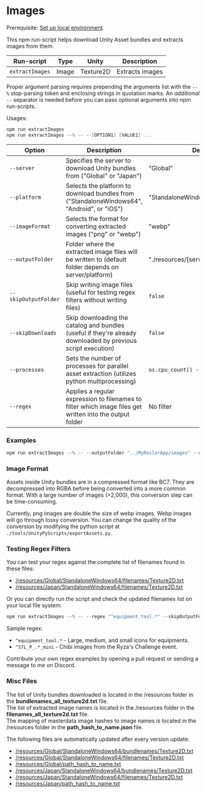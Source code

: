 # Images

Prerequisite: [Set up local environment](../README.md#local-development).  

This npm run-script helps download Unity Asset bundles and extracts images from them.

|  Run-script | Type | Unity | Description |
|---|---|---|---|
| `extractImages` | Image | Texture2D | Extracts images |

Proper argument parsing requires prepending the arguments list with the `--%` stop-parsing token and enclosing strings in quotation marks. An *additional* `--` separator is needed before you can pass optional arguments into npm run-scripts.

Usages:
```powershell
npm run extractImages
npm run extractImages --% -- --[OPTION1] [VALUE1] ...
```

| Option | Description | Default Value |
|--------|-------------|---------------|
| `--server` | Specifies the server to download Unity bundles from ("Global" or "Japan") | "Global" |
| `--platform` | Selects the platform to download bundles from ("StandaloneWindows64", "Android", or "iOS") | "StandaloneWindows64" |
| `--imageFormat` | Selects the format for converting extracted images ("png" or "webp") | "webp" |
| `--outputFolder` | Folder where the extracted image files will be written to (default folder depends on server/platform) | "./resources/[server]/[platform]/Texture2D" |
| `--skipOutputFolder` | Skip writing image files (useful for testing regex filters without writing files) | `false` |
| `--skipDownloads` | Skip downloading the catalog and bundles (useful if they're already downloaded by previous script execution) | `false` |
| `--processes` | Sets the number of processes for parallel asset extraction (utilizes python multiprocessing) | `os.cpu_count() - 1` |
| `--regex` | Applies a regular expression to filenames to filter which image files get written into the output folder | No filter |


### Examples

```powershell
npm run extractImages --% -- --outputFolder "../MyReslerApp/images" --regex "(^STL_P_.*)|(^equipment_.*)|(^battle_tool.*)"
```

### Image Format

Assets inside Unity bundles are in a compressed format like BC7. They are decompressed into RGBA before being converted into a more common format. With a large number of images (>2,000), this conversion step can be time-consuming.

Currently, png images are double the size of webp images. Webp images will go through lossy conversion. You can change the quality of the conversion by modifying the python script at `./tools/UnityPyScripts/exportAssets.py`.

### Testing Regex Filters

You can test your regex against the complete list of filenames found in these files:
- [/resources/Global/StandaloneWindows64/filenames/Texture2D.txt](../resources/Global/StandaloneWindows64/filenames/Texture2D.txt)
- [/resources/Japan/StandaloneWindows64/filenames/Texture2D.txt](../resources/Japan/StandaloneWindows64/filenames/Texture2D.txt)

Or you can directly run the script and check the updated filenames list on your local file system:

```powershell
npm run extractImages --% -- --regex "^equipment_tool.*" --skipOutputFolder
```

Sample regex:
- `^equipment_tool.*` - Large, medium, and small icons for equipments.
- `^STL_P_.*_mini` - Chibi images from the Ryza's Challenge event.

Contribute your own regex examples by opening a pull request or sending a message to me on Discord.

### Misc Files

The list of Unity bundles downloaded is located in the /resources folder in the **bundlenames_all_texture2d.txt** file.  
The list of extracted image names is located in the /resources folder in the **filenames_all_texture2d.txt** file.  
The mapping of masterdata image hashes to image names is located in the /resources folder in the **path_hash_to_name.json** file.  

The following files are automatically updated after every version update:
- [/resources/Global/StandaloneWindows64/bundlenames/Texture2D.txt](./resources/Global/StandaloneWindows64/bundlenames/Texture2D.txt)
- [/resources/Global/StandaloneWindows64/filenames/Texture2D.txt](./resources/Global/StandaloneWindows64/filenames/Texture2D.txt)
- [/resources/Global/path_hash_to_name.txt](./resources/Global/path_hash_to_name.txt)
- [/resources/Japan/StandaloneWindows64/bundlenames/Texture2D.txt](./resources/Japan/StandaloneWindows64/bundlenames/Texture2D.txt)
- [/resources/Japan/StandaloneWindows64/filenames/Texture2D.txt](./resources/Japan/StandaloneWindows64/filenames/Texture2D.txt)
- [/resources/Japan/path_hash_to_name.txt](./resources/Japan/path_hash_to_name.txt)

